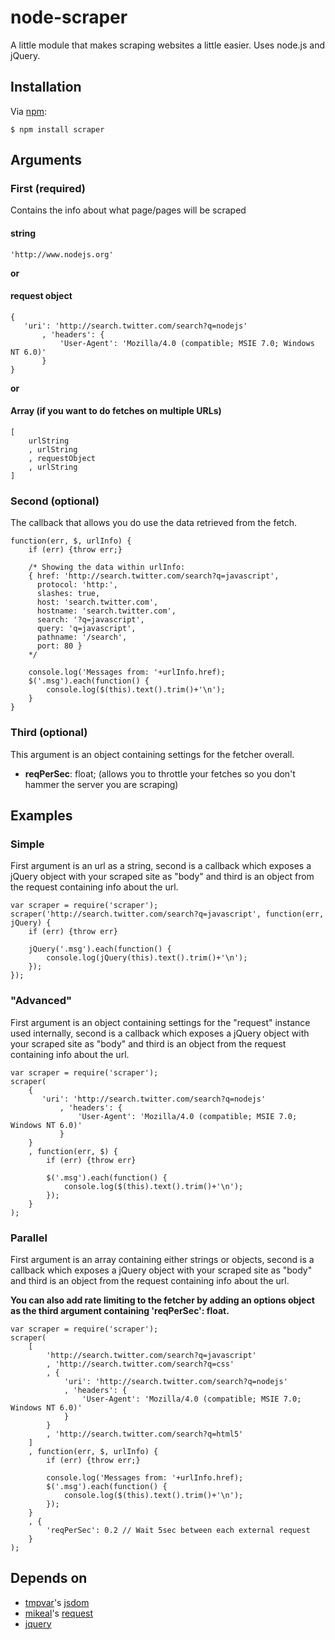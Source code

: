 # node-scraper

A little module that makes scraping websites a little easier. Uses node.js and jQuery.

## Installation

Via [npm](http://github.com/isaacs/npm):

    $ npm install scraper

## Arguments

### First (required)
Contains the info about what page/pages will be scraped

#### string
    'http://www.nodejs.org'
**or**

#### request object
    {
       'uri': 'http://search.twitter.com/search?q=nodejs'
           , 'headers': {
               'User-Agent': 'Mozilla/4.0 (compatible; MSIE 7.0; Windows NT 6.0)'
           }
    }
**or**

#### Array (if you want to do fetches on multiple URLs)
    [
        urlString
        , urlString
        , requestObject
        , urlString
    ]

### Second (optional)
The callback that allows you do use the data retrieved from the fetch.

    function(err, $, urlInfo) {
        if (err) {throw err;}
        
        /* Showing the data within urlInfo: 
        { href: 'http://search.twitter.com/search?q=javascript',
          protocol: 'http:',
          slashes: true,
          host: 'search.twitter.com',
          hostname: 'search.twitter.com',
          search: '?q=javascript',
          query: 'q=javascript',
          pathname: '/search',
          port: 80 }
        */
    
        console.log('Messages from: '+urlInfo.href);
        $('.msg').each(function() {
            console.log($(this).text().trim()+'\n');
        }
    }

### Third (optional)
This argument is an object containing settings for the fetcher overall.

* **reqPerSec**: float; (allows you to throttle your fetches so you don't hammer the server you are scraping)

## Examples

### Simple
First argument is an url as a string, second is a callback which exposes a jQuery object with your scraped site as "body" and third is an object from the request containing info about the url.

    var scraper = require('scraper');
    scraper('http://search.twitter.com/search?q=javascript', function(err, jQuery) {
        if (err) {throw err}
        
        jQuery('.msg').each(function() {
            console.log(jQuery(this).text().trim()+'\n');
        });
    });
### "Advanced"
First argument is an object containing settings for the "request" instance used internally, second is a callback which exposes a jQuery object with your scraped site as "body" and third is an object from the request containing info about the url.

    var scraper = require('scraper');
    scraper(
	    {
           'uri': 'http://search.twitter.com/search?q=nodejs'
               , 'headers': {
                   'User-Agent': 'Mozilla/4.0 (compatible; MSIE 7.0; Windows NT 6.0)'
               }
        }
        , function(err, $) {
            if (err) {throw err}
        
            $('.msg').each(function() {
                console.log($(this).text().trim()+'\n');
            });
        }
    );
### Parallel
First argument is an array containing either strings or objects, second is a callback which exposes a jQuery object with your scraped site as "body" and third is an object from the request containing info about the url.

**You can also add rate limiting to the fetcher by adding an options object as the third argument containing 'reqPerSec': float.**

    var scraper = require('scraper');
    scraper(
	    [
            'http://search.twitter.com/search?q=javascript'
            , 'http://search.twitter.com/search?q=css'
            , {
                'uri': 'http://search.twitter.com/search?q=nodejs'
                , 'headers': {
                    'User-Agent': 'Mozilla/4.0 (compatible; MSIE 7.0; Windows NT 6.0)'
                }
            }
            , 'http://search.twitter.com/search?q=html5'
        ]
        , function(err, $, urlInfo) {
            if (err) {throw err;}
    
            console.log('Messages from: '+urlInfo.href);
            $('.msg').each(function() {
                console.log($(this).text().trim()+'\n');
            });
        }
        , {
            'reqPerSec': 0.2 // Wait 5sec between each external request
        }
    );

## Depends on
* [tmpvar](https://github.com/tmpvar/)'s [jsdom](https://github.com/tmpvar/jsdom)
* [mikeal](https://github.com/mikeal/)'s [request](https://github.com/mikeal/node-utils/tree/master/request)
* [jquery](https://github.com/jquery/jquery)